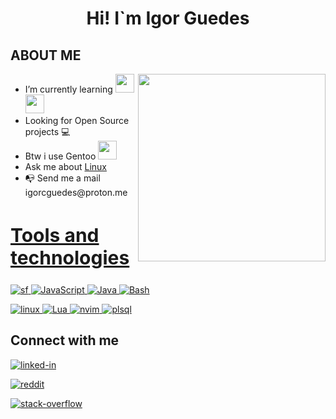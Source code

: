 
<h1 align ="center">Hi! I`m Igor Guedes</h1>
<div align = "left" width = 50%>
<h2>ABOUT ME </h2>
<ul>
<img align="right" width="300" src="https://i2.wp.com/allhtaccess.info/wp-content/uploads/2018/03/programming.gif?fit=1281%2C716&ssl=1" /> 

 <li>I’m currently learning <a href="https://developer.salesforce.com/" target="_blank">
<img src="https://cdn.jsdelivr.net/gh/devicons/devicon/icons/salesforce/salesforce-original.svg" width="30" height="30"/> </a>
 <a href="https://www.java.com" target="_blank"> <img src="https://cdn.jsdelivr.net/gh/devicons/devicon/icons/java/java-original-wordmark.svg" width="30" height="30"/> </a>
 </li>

 <li>Looking for Open Source projects 💻</li>

 <li>Btw i use Gentoo <a href="https://www.gentoo.org" target="_blank"><img src="https://cdn.jsdelivr.net/gh/devicons/devicon/icons/gentoo/gentoo-plain-wordmark.svg" width="30" height="30" /></li></a>

 <li>Ask me about <a href ="https://www.linux.org" target = "_blank">Linux</a> </li>

 <li>📭 Send me a mail igorcguedes@proton.me</li>
<ul>
</div>

<h2 style="font-size:30px" align ="left" width = 100%><u>Tools and technologies</u></h2>
  
  <a href="https://www.salesforce.com/" target="_blank"> 
 <img src="https://img.shields.io/badge/Salesforce-00A1E0?style=for-the-badge&logo=Salesforce&logoColor=white" alt="sf" /> </a> 
   <a href="https://developer.mozilla.org/pt-BR/docs/Web/JavaScript" target="_blank"> 
 <img src="https://img.shields.io/badge/JavaScript-323330?style=for-the-badge&logo=javascript&logoColor=F7DF1E" alt="JavaScript" /> </a> 
    <a href="https://www.java.com" target="_blank"> 
   <img src="https://img.shields.io/badge/Java-ED8B00?style=for-the-badge&logo=java&logoColor=white" alt="Java" /> </a> 
  <a href="https://devdocs.io/bash/" target="_blank"> 
 <img src="https://img.shields.io/badge/Shell_Script-121011?style=for-the-badge&logo=gnu-bash&logoColor=white" alt="Bash" /> </a> 
<p>
 <a href="https://www.linux.org/" target="_blank"> 
 <img src="https://img.shields.io/badge/Linux-FCC624?style=for-the-badge&logo=linux&logoColor=black" alt="linux" /> </a> 
 <a href="https://www.lua.org/" target="_blank"> 
 <img src="https://img.shields.io/badge/Lua-2C2D72?style=for-the-badge&logo=lua&logoColor=white" alt="Lua" /> </a> 
<a href="https://neovim.io/" target="_blank"> 
 <img src="https://img.shields.io/badge/NeoVim-%2357A143.svg?&style=for-the-badge&logo=neovim&logoColor=white" alt="nvim" /> </a> 
   <a href="https://docs.oracle.com/database/121/LNPLS/toc.htm" target="_blank"> 
 <img src="https://img.shields.io/badge/PLSQL-F80000?style=for-the-badge&logo=oracle&logoColor=black" alt="plsql" /> </a> 
</p>



<div>
<h2>Connect with me </h2>

[<img align="top" alt="linked-in" src="https://img.shields.io/badge/linkedin-%230077B5.svg?&style=for-the-badge&logo=linkedin&logoColor=white" />](https://www.linkedin.com/in/igor-guedes-93632a193/) 

[<img align="top" alt="reddit" src="https://img.shields.io/badge/Reddit-FF4500?style=for-the-badge&logo=reddit&logoColor=white"/>](https://www.reddit.com/user/igorcguedes)

[<img align="top" alt="stack-overflow" src="https://img.shields.io/badge/stack%20overflow-FE7A16?logo=stack-overflow&logoColor=white&style=for-the-badge" />](https://pt.stackoverflow.com/users/268151/igor-guedes)
          
</div>
  
